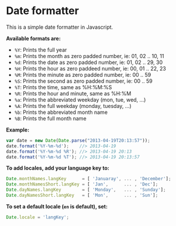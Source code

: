 Date formatter
==============

This is a simple date formatter in Javascript. 

**Available formats are:**

- `%Y`: Prints the full year
- `%m`: Prints the month as zero padded number, ie: 01, 02 .. 10, 11
- `%d`: Prints the date as zero padded number, ie: 01, 02 .. 29, 30
- `%H`: Prints the hour as zero paddeed number, ie: 00, 01 .. 22, 23
- `%M`: Prints the minute as zero padded number, ie: 00 .. 59
- `%S`: Prints the second as zero padded number, ie: 00 .. 59
- `%T`: Prints the time, same as %H:%M:%S
- `%R`: Prints the hour and minute, same as %H:%M
- `%a`: Prints the abbreviated weekday (mon, tue, wed, ...)
- `%A`: Prints the full weekday (monday, tuesday, ...)
- `%b`: Prints the abbreviated month name
- `%B`: Prints the full month name

**Example:**

```js
var date = new Date(Date.parse("2013-04-19T20:13:57"));
date.format('%Y-%m-%d');    //> 2013-04-19
date.format('%Y-%m-%d %R'); //> 2013-04-19 20:13
date.format('%Y-%m-%d %T'); //> 2013-04-19 20:13:57
```

**To add locales, add your language key to:**

```js
Date.monthNames.langKey      = [ 'Januaray', ... , 'December'];
Date.monthNamesShort.langKey = [ 'Jan',      ... , 'Dec'];
Date.dayNames.langKey        = [ 'Monday',   ... , 'Sunday'];
Date.dayNamesShort.langKey   = [ 'Mon',      ... , 'Sun'];
```

**To set a default locale (`en` is default), set:**
```js
Date.locale = 'langKey';
```
